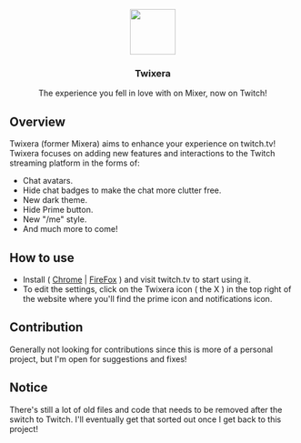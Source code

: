 <p align="center">
	<a href="https://chrome.google.com/webstore/detail/twixera/gefbnbbmfoakmbblphigemkiekfelahe">
    	<img width="80" height="80" src="https://r4ver.com/twixera/assets/twixera-logo.svg" />
  </a>
</p>

<h3 align="center">Twixera</h3>
<p align="center">The experience you fell in love with on Mixer, now on Twitch!</p>

## Overview

Twixera (former Mixera) aims to enhance your experience on twitch.tv!<br/>
Twixera focuses on adding new features and interactions to the Twitch streaming platform in the forms of:

-   Chat avatars.
-   Hide chat badges to make the chat more clutter free.
-   New dark theme.
-   Hide Prime button.
-   New "/me" style.
-   And much more to come!

## How to use

-   Install ( [Chrome](https://chrome.google.com/webstore/detail/twixera/gefbnbbmfoakmbblphigemkiekfelahe) | [FireFox](https://addons.mozilla.org/en-US/firefox/addon/twixera/?src=recommended) ) and visit twitch.tv to start using it.
-   To edit the settings, click on the Twixera icon ( the X ) in the top right of the website where you'll find the prime icon and notifications icon.

## Contribution

Generally not looking for contributions since this is more of a personal project, but I'm open for suggestions and fixes!

## Notice
There's still a lot of old files and code that needs to be removed after the switch to Twitch. I'll eventually get that sorted out once I get back to this project!